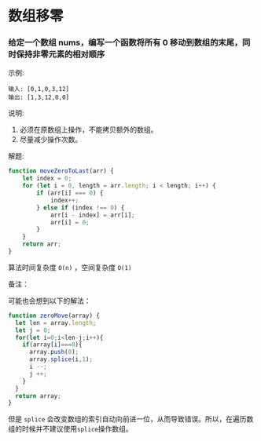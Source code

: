 # 数组移零

### 给定一个数组 nums，编写一个函数将所有 0 移动到数组的末尾，同时保持非零元素的相对顺序

示例:

```
输入: [0,1,0,3,12]
输出: [1,3,12,0,0]
```

说明:

1. 必须在原数组上操作，不能拷贝额外的数组。
2. 尽量减少操作次数。

解题:

```javascript
function moveZeroToLast(arr) {
    let index = 0;
    for (let i = 0, length = arr.length; i < length; i++) {
        if (arr[i] === 0) {
            index++;
        } else if (index !== 0) {
            arr[i - index] = arr[i];
            arr[i] = 0;
        }
    }
    return arr;
}
```

算法时间复杂度 `O(n)` ，空间复杂度 `O(1)`

备注：

可能也会想到以下的解法：

```javascript
function zeroMove(array) {
  let len = array.length;
  let j = 0;
  for(let i=0;i<len-j;i++){
    if(array[i]===0){
      array.push(0);
      array.splice(i,1);
      i --;
      j ++;
    }
  }
  return array;
}
```

但是 `splice` 会改变数组的索引自动向前进一位，从而导致错误。所以，在遍历数组的时候并不建议使用`splice`操作数组。

